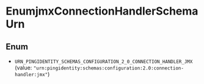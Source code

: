 

# EnumjmxConnectionHandlerSchemaUrn

## Enum


* `URN_PINGIDENTITY_SCHEMAS_CONFIGURATION_2_0_CONNECTION_HANDLER_JMX` (value: `"urn:pingidentity:schemas:configuration:2.0:connection-handler:jmx"`)



